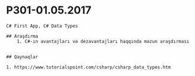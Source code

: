 # P301-01.05.2017
	
	C# First App, C# Data Types
	
	## Araşdırma
		1. C#-ın avantajları və dezavantajları haqqında məzun araşdırması
	
	
	## Qaynaqlar
	
	1. https://www.tutorialspoint.com/csharp/csharp_data_types.htm
		